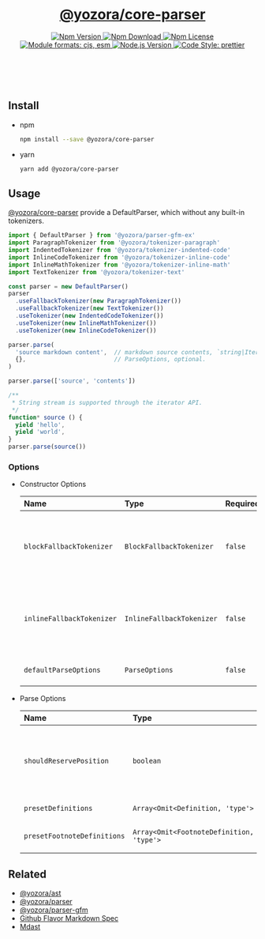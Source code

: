 <header>
  <h1 align="center">
    <a href="https://github.com/yozorajs/yozora/tree/v2.3.0/packages/core-parser#readme">@yozora/core-parser</a>
  </h1>
  <div align="center">
    <a href="https://www.npmjs.com/package/@yozora/core-parser">
      <img
        alt="Npm Version"
        src="https://img.shields.io/npm/v/@yozora/core-parser.svg"
      />
    </a>
    <a href="https://www.npmjs.com/package/@yozora/core-parser">
      <img
        alt="Npm Download"
        src="https://img.shields.io/npm/dm/@yozora/core-parser.svg"
      />
    </a>
    <a href="https://www.npmjs.com/package/@yozora/core-parser">
      <img
        alt="Npm License"
        src="https://img.shields.io/npm/l/@yozora/core-parser.svg"
      />
    </a>
    <a href="#install">
      <img
        alt="Module formats: cjs, esm"
        src="https://img.shields.io/badge/module_formats-cjs%2C%20esm-green.svg"
      />
    </a>
    <a href="https://github.com/nodejs/node">
      <img
        alt="Node.js Version"
        src="https://img.shields.io/node/v/@yozora/core-parser"
      />
    </a>
    <a href="https://github.com/prettier/prettier">
      <img
        alt="Code Style: prettier"
        src="https://img.shields.io/badge/code_style-prettier-ff69b4.svg?style=flat-square"
      />
    </a>
  </div>
</header>
<br/>


## Install

* npm

  ```bash
  npm install --save @yozora/core-parser
  ```

* yarn

  ```bash
  yarn add @yozora/core-parser
  ```

## Usage

[@yozora/core-parser][] provide a DefaultParser, which without any built-in
tokenizers.

```typescript
import { DefaultParser } from '@yozora/parser-gfm-ex'
import ParagraphTokenizer from '@yozora/tokenizer-paragraph'
import IndentedTokenizer from '@yozora/tokenizer-indented-code'
import InlineCodeTokenizer from '@yozora/tokenizer-inline-code'
import InlineMathTokenizer from '@yozora/tokenizer-inline-math'
import TextTokenizer from '@yozora/tokenizer-text'

const parser = new DefaultParser()
parser
  .useFallbackTokenizer(new ParagraphTokenizer())
  .useFallbackTokenizer(new TextTokenizer())
  .useTokenizer(new IndentedCodeTokenizer())
  .useTokenizer(new InlineMathTokenizer())
  .useTokenizer(new InlineCodeTokenizer())

parser.parse(
  'source markdown content',  // markdown source contents, `string|Iterable<string>`
  {},                         // ParseOptions, optional.
)

parser.parse(['source', 'contents'])

/**
 * String stream is supported through the iterator API.
 */
function* source () {
  yield 'hello',
  yield 'world',
}
parser.parse(source())
```

### Options

* Constructor Options

  Name                      | Type                      | Required  | Description
  :-------------------------|:--------------------------|:----------|:------------
  `blockFallbackTokenizer`  | `BlockFallbackTokenizer`  | `false`   | Fallback tokenizer on processing block structure phase
  `inlineFallbackTokenizer` | `InlineFallbackTokenizer` | `false`   | Fallback tokenizer on processing inline structure phase
  `defaultParseOptions`     | `ParseOptions`            | `false`   | Default options for `parse()`

* Parse Options

  Name                        | Type                                      | Required  | Description
  :---------------------------|:------------------------------------------|:----------|:------------
  `shouldReservePosition`     | `boolean`                                 | `false`   | Whether it is necessary to reserve the position in the Node produced
  `presetDefinitions`         | `Array<Omit<Definition, 'type'>`          | `false`   | Preset definitions
  `presetFootnoteDefinitions` | `Array<Omit<FootnoteDefinition, 'type'>`  | `false`   | Preset footnote definitions


## Related

* [@yozora/ast][]
* [@yozora/parser][]
* [@yozora/parser-gfm][]
* [Github Flavor Markdown Spec][gfm-spec]
* [Mdast][mdast-homepage]


[docpage]: https://yozora.guanghechen.com/docs/package/core-parser
[homepage]: https://github.com/yozorajs/yozora/tree/v2.3.0/packages/core-parser#readme

<!-- yozora package link definitions -->
[@yozora/ast]:                          https://github.com/yozorajs/yozora/tree/v2.3.0/packages/ast#readme
[@yozora/core-parser]:                  https://github.com/yozorajs/yozora/tree/v2.3.0/packages/core-parser#readme
[@yozora/parser]:                       https://github.com/yozorajs/yozora/tree/v2.3.0/packages/parser#readme
[@yozora/parser-gfm]:                   https://github.com/yozorajs/yozora/tree/v2.3.0/packages/parser-gfm#readme
[@yozora/parser-gfm-ex]:                https://github.com/yozorajs/yozora/tree/v2.3.0/packages/parser-gfm-ex#readme
[@yozora/tokenizer-admonition]:         https://github.com/yozorajs/yozora/tree/v2.3.0/tokenizers/admonition#readme
[@yozora/tokenizer-autolink]:           https://github.com/yozorajs/yozora/tree/v2.3.0/tokenizers/autolink#readme
[@yozora/tokenizer-autolink-extension]: https://github.com/yozorajs/yozora/tree/v2.3.0/tokenizers/autolink-extension#readme
[@yozora/tokenizer-blockquote]:         https://github.com/yozorajs/yozora/tree/v2.3.0/tokenizers/blockquote#readme
[@yozora/tokenizer-break]:              https://github.com/yozorajs/yozora/tree/v2.3.0/tokenizers/break#readme
[@yozora/tokenizer-definition]:         https://github.com/yozorajs/yozora/tree/v2.3.0/tokenizers/definition#readme
[@yozora/tokenizer-delete]:             https://github.com/yozorajs/yozora/tree/v2.3.0/tokenizers/delete#readme
[@yozora/tokenizer-emphasis]:           https://github.com/yozorajs/yozora/tree/v2.3.0/tokenizers/emphasis#readme
[@yozora/tokenizer-fenced-code]:        https://github.com/yozorajs/yozora/tree/v2.3.0/tokenizers/fenced-code#readme
[@yozora/tokenizer-heading]:            https://github.com/yozorajs/yozora/tree/v2.3.0/tokenizers/heading#readme
[@yozora/tokenizer-html-block]:         https://github.com/yozorajs/yozora/tree/v2.3.0/tokenizers/html-block#readme
[@yozora/tokenizer-html-inline]:        https://github.com/yozorajs/yozora/tree/v2.3.0/tokenizers/html-inline#readme
[@yozora/tokenizer-image]:              https://github.com/yozorajs/yozora/tree/v2.3.0/tokenizers/image#readme
[@yozora/tokenizer-image-reference]:    https://github.com/yozorajs/yozora/tree/v2.3.0/tokenizers/image-reference#readme
[@yozora/tokenizer-indented-code]:      https://github.com/yozorajs/yozora/tree/v2.3.0/tokenizers/indented-code#readme
[@yozora/tokenizer-inline-code]:        https://github.com/yozorajs/yozora/tree/v2.3.0/tokenizers/inline-code#readme
[@yozora/tokenizer-inline-math]:        https://github.com/yozorajs/yozora/tree/v2.3.0/tokenizers/inline-math#readme
[@yozora/tokenizer-link]:               https://github.com/yozorajs/yozora/tree/v2.3.0/tokenizers/link#readme
[@yozora/tokenizer-link-reference]:     https://github.com/yozorajs/yozora/tree/v2.3.0/tokenizers/link-reference#readme
[@yozora/tokenizer-list]:               https://github.com/yozorajs/yozora/tree/v2.3.0/tokenizers/list#readme
[@yozora/tokenizer-math]:               https://github.com/yozorajs/yozora/tree/v2.3.0/tokenizers/math#readme
[@yozora/tokenizer-paragraph]:          https://github.com/yozorajs/yozora/tree/v2.3.0/tokenizers/paragraph#readme
[@yozora/tokenizer-setext-heading]:     https://github.com/yozorajs/yozora/tree/v2.3.0/tokenizers/setext-heading#readme
[@yozora/tokenizer-table]:              https://github.com/yozorajs/yozora/tree/v2.3.0/tokenizers/table#readme
[@yozora/tokenizer-text]:               https://github.com/yozorajs/yozora/tree/v2.3.0/tokenizers/text#readme
[@yozora/tokenizer-thematic-break]:     https://github.com/yozorajs/yozora/tree/v2.3.0/tokenizers/thematic-break#readme


<!-- gfm link definitions -->
[gfm-spec]: https://github.github.com/gfm
[mdast-homepage]: https://github.com/syntax-tree/mdast
[GFM Autolinks]: https://github.github.com/gfm/#autolinks
[GFM Autolinks (extension)]: https://github.github.com/gfm/#autolinks-extension-
[GFM blockquotes]: https://github.github.com/gfm/#block-quotes
[GFM hard line breaks]: https://github.github.com/gfm/#hard-line-breaks
[GFM soft line breaks]: https://github.github.com/gfm/#soft-line-breaks
[GFM link reference definitions]: https://github.github.com/gfm/#link-reference-definitions
[GFM strikethrough (extension)]: https://github.github.com/gfm/#strikethrough-extension-
[GFM emphasis and strong emphasis]: https://github.github.com/gfm/#emphasis-and-strong-emphasis
[GFM fenced code blocks]: https://github.github.com/gfm/#fenced-code-blocks
[GFM ATX headings]: https://github.github.com/gfm/#atx-headings
[GFM HTML blocks]: https://github.github.com/gfm/#html-blocks
[GFM raw HTML]: https://github.github.com/gfm/#raw-html
[GFM images]: https://github.github.com/gfm/#images
[GFM reference images]: https://github.github.com/gfm/#example-590
[GFM indented code blocks]: https://github.github.com/gfm/#indented-code-blocks
[GFM code spans]: https://github.github.com/gfm/#code-spans
[GFM links]: https://github.github.com/gfm/#links
[GFM reference links]: https://github.github.com/gfm/#reference-link
[GFM lists]: https://github.github.com/gfm/#lists
[GFM list items]: https://github.github.com/gfm/#list-items
[GFM task list items]: https://github.github.com/gfm/#task-list-items-extension-
[GFM paragraphs]: https://github.github.com/gfm/#paragraphs
[GFM setext headings]: https://github.github.com/gfm/#setext-headings
[GFM tables]: https://github.github.com/gfm/#tables-extension-
[GFM textual contents]: https://github.github.com/gfm/#textual-content
[GFM thematic breaks]: https://github.github.com/gfm/#thematic-breaks
